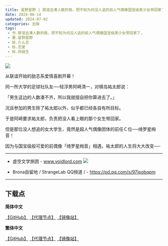 ```yaml
---
title: 星野星野 | 联谊去凑人数的我，把不知为何没人追的前人气偶像国宝级美少女带回家了。 01
date: 2024-06-14
updated: 2024-07-02
categories: 台版
tags: 
 - 书.联谊去凑人数的我，把不知为何没人追的前人气偶像国宝级美少女带回家了。
 - 著.星野星野
 - 绘.たん旦
 - 标.恋爱
 - 标.同级生
---
```


![](https://shoplineimg.com/655b0f3c9b81d900188b35f1/665079b16df50d00136002ea/800x.webp?source_format=jpg)

从联谊开始的励志系爱情喜剧开幕！



同一所大学的足球社队友──轻浮男阿崎清一，对槙岛祐太郎说：

「男生这边的人数凑不齐，所以我就擅自把你算进去了。」

况且参加的男生除了祐太郎以外，似乎都已经各自有所目标。

于是阿崎要求祐太郎，负责把没人看上眼的那个女生带回家。

但是那位没人想追的女大学生，竟然是超人气偶像团体的前任Ｃ位──绮罗星绚音！

因为与国宝级般可爱的前偶像「绮罗星绚音」相遇，祐太郎的人生将大大改变──

---

- 虚空文学旅团 -
www.voidlord.com
![](https://jsd.cdn.zzko.cn/gh/Minami926494/EPUB-COVER@main/logo.webp)

- Brona自留地 / StrangeLab QQ频道 / -
https://pd.qq.com/s/97ipobqpm

---

## 下载点

**简体中文**

[【GitHub】](https://raw.githubusercontent.com/qtqtEricChiu/LightSnacks/master/pages/source/24/07/02/t107/%5B%E6%98%9F%E9%87%8E%E6%98%9F%E9%87%8E%5D.%E8%81%94%E8%B0%8A%E5%8E%BB%E5%87%91%E4%BA%BA%E6%95%B0%E7%9A%84%E6%88%91%EF%BC%8C%E6%8A%8A%E4%B8%8D%E7%9F%A5%E4%B8%BA%E4%BD%95%E6%B2%A1%E4%BA%BA%E8%BF%BD%E7%9A%84%E5%89%8D%E4%BA%BA%E6%B0%94%E5%81%B6%E5%83%8F%E5%9B%BD%E5%AE%9D%E7%BA%A7%E7%BE%8E%E5%B0%91%E5%A5%B3%E5%B8%A6%E5%9B%9E%E5%AE%B6%E4%BA%86%E3%80%82.01.epub) [【代理节点】](https://mirror.ghproxy.com/https://github.com/qtqtEricChiu/LightSnacks/raw/master/pages/source/24/07/02/t107/%5B%E6%98%9F%E9%87%8E%E6%98%9F%E9%87%8E%5D.%E8%81%94%E8%B0%8A%E5%8E%BB%E5%87%91%E4%BA%BA%E6%95%B0%E7%9A%84%E6%88%91%EF%BC%8C%E6%8A%8A%E4%B8%8D%E7%9F%A5%E4%B8%BA%E4%BD%95%E6%B2%A1%E4%BA%BA%E8%BF%BD%E7%9A%84%E5%89%8D%E4%BA%BA%E6%B0%94%E5%81%B6%E5%83%8F%E5%9B%BD%E5%AE%9D%E7%BA%A7%E7%BE%8E%E5%B0%91%E5%A5%B3%E5%B8%A6%E5%9B%9E%E5%AE%B6%E4%BA%86%E3%80%82.01.epub) [【镜像站】](https://hub.nuaa.cf/qtqtEricChiu/LightSnacks/raw/master/pages/source/24/07/02/t107/%5B%E6%98%9F%E9%87%8E%E6%98%9F%E9%87%8E%5D.%E8%81%94%E8%B0%8A%E5%8E%BB%E5%87%91%E4%BA%BA%E6%95%B0%E7%9A%84%E6%88%91%EF%BC%8C%E6%8A%8A%E4%B8%8D%E7%9F%A5%E4%B8%BA%E4%BD%95%E6%B2%A1%E4%BA%BA%E8%BF%BD%E7%9A%84%E5%89%8D%E4%BA%BA%E6%B0%94%E5%81%B6%E5%83%8F%E5%9B%BD%E5%AE%9D%E7%BA%A7%E7%BE%8E%E5%B0%91%E5%A5%B3%E5%B8%A6%E5%9B%9E%E5%AE%B6%E4%BA%86%E3%80%82.01.epub)

**繁体中文**

[【GitHub】](https://raw.githubusercontent.com/qtqtEricChiu/LightSnacks/master/pages/source/24/07/02/t107/%5B%E6%98%9F%E9%87%8E%E6%98%9F%E9%87%8E%5D.%E8%81%AF%E8%AA%BC%E5%8E%BB%E6%B9%8A%E4%BA%BA%E6%95%B8%E7%9A%84%E6%88%91%EF%BC%8C%E6%8A%8A%E4%B8%8D%E7%9F%A5%E7%82%BA%E4%BD%95%E6%B2%92%E4%BA%BA%E8%BF%BD%E7%9A%84%E5%89%8D%E4%BA%BA%E6%B0%A3%E5%81%B6%E5%83%8F%E5%9C%8B%E5%AF%B6%E7%B4%9A%E7%BE%8E%E5%B0%91%E5%A5%B3%E5%B8%B6%E5%9B%9E%E5%AE%B6%E4%BA%86%E3%80%82.01.epub) [【代理节点】](https://mirror.ghproxy.com/https://github.com/qtqtEricChiu/LightSnacks/raw/master/pages/source/24/07/02/t107/%5B%E6%98%9F%E9%87%8E%E6%98%9F%E9%87%8E%5D.%E8%81%AF%E8%AA%BC%E5%8E%BB%E6%B9%8A%E4%BA%BA%E6%95%B8%E7%9A%84%E6%88%91%EF%BC%8C%E6%8A%8A%E4%B8%8D%E7%9F%A5%E7%82%BA%E4%BD%95%E6%B2%92%E4%BA%BA%E8%BF%BD%E7%9A%84%E5%89%8D%E4%BA%BA%E6%B0%A3%E5%81%B6%E5%83%8F%E5%9C%8B%E5%AF%B6%E7%B4%9A%E7%BE%8E%E5%B0%91%E5%A5%B3%E5%B8%B6%E5%9B%9E%E5%AE%B6%E4%BA%86%E3%80%82.01.epub) [【镜像站】](https://hub.nuaa.cf/qtqtEricChiu/LightSnacks/raw/master/pages/source/24/07/02/t107/%5B%E6%98%9F%E9%87%8E%E6%98%9F%E9%87%8E%5D.%E8%81%AF%E8%AA%BC%E5%8E%BB%E6%B9%8A%E4%BA%BA%E6%95%B8%E7%9A%84%E6%88%91%EF%BC%8C%E6%8A%8A%E4%B8%8D%E7%9F%A5%E7%82%BA%E4%BD%95%E6%B2%92%E4%BA%BA%E8%BF%BD%E7%9A%84%E5%89%8D%E4%BA%BA%E6%B0%A3%E5%81%B6%E5%83%8F%E5%9C%8B%E5%AF%B6%E7%B4%9A%E7%BE%8E%E5%B0%91%E5%A5%B3%E5%B8%B6%E5%9B%9E%E5%AE%B6%E4%BA%86%E3%80%82.01.epub)